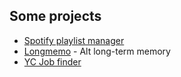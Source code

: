 ## Some projects
- [Spotify playlist manager](spotify.fermellone.dev)
- [Longmemo](longmemo.fermellone.dev) - Alt long-term memory
- [YC Job finder](yc-jobs.fermellone.dev)

